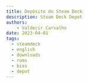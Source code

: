 ```yaml
---
title: Depósito do Steam Deck
description: Steam Deck Depot
authors:
    - Valdecir Carvalho
date: 2023-04-01
tags:
  - steamdeck
  - english
  - downloads
  - roms
  - bios
  - depot
---
```




